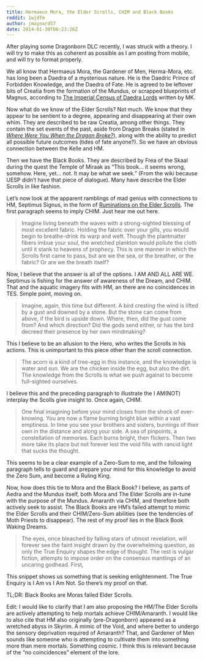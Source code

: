 ```yaml
---
title: Hermaeus Mora, the Elder Scrolls, CHIM and Black Books
reddit: 1wjdfm
author: jmaynard57
date: 2014-01-30T06:23:26Z
---
```


After playing some Dragonborn DLC recently, I was struck with a theory. I will
try to make this as coherent as possible as I am posting from mobile, and will
try to format properly.

We all know that Hermaeus Mora, the Gardener of Men, Herma-Mora, etc. has long
been a Daedra of a mysterious nature. He is the Daedric Prince of Forbidden
Knowledge, and the Daedra of Fate. He is agreed to be leftover bits of Creatia
from the formation of the Mundus, or scrapped blueprints of Magnus, according to
[The Imperial Census of Daedra Lords][0] written by MK.

Now what do we know of the Elder Scrolls? Not much. We know that they appear to
be sentient to a degree, appearing and disappearing at their own whim. They are
described to be raw Creatia, among other things. They contain the set events of
the past, aside from Dragon Breaks (stated in [*Where Were You When the Dragon*
*Broke?*][1]), along with the ability to predict all possible future outcomes
(tides of fate anyone?). So we have an obvious connection between the Kelle and
HM.

Then we have the Black Books. They are described by Frea of the Skaal during the
quest the Temple of Miraak as “This book… it seems wrong, somehow. Here, yet…
not. It may be what we seek.” (From the wiki because UESP didn’t have that piece
of dialogue). Many have describe the Elder Scrolls in like fashion.

Let’s now look at the apparent ramblings of mad genius with connections to HM,
Septimus Signus, in the form of [Ruminations on the Elder Scrolls][2]. The first
paragraph seems to imply CHIM. Just hear me out here.

> Imagine living beneath the waves with a strong-sighted blessing of most
> excellent fabric. Holding the fabric over your gills, you would begin to
> breathe-drink its warp and weft. Though the plantmatter fibers imbue your
> soul, the wretched plankton would pollute the cloth until it stank to heavens
> of prophecy. This is one manner in which the Scrolls first came to pass, but
> are we the sea, or the breather, or the fabric? Or are we the breath itself?

Now, I believe that the answer is all of the options. I AM AND ALL ARE WE.
Septimus is fishing for the answer of awareness of the Dream, and CHIM. That and
the aquatic imagery fits with HM, an there are no coincidences in TES. Simple
point, moving on.

> Imagine, again, this time but different. A bird cresting the wind is lifted by
> a gust and downed by a stone. But the stone can come from above, if the bird
> is upside down. Where, then, did the gust come from? And which direction? Did
> the gods send either, or has the bird decreed their presence by her own
> mindmaking?

This I believe to be an allusion to the Hero, who writes the Scrolls in his
actions. This is unimportant to this piece other than the scroll connection.

> The acorn is a kind of tree-egg in this instance, and the knowledge is water
> and sun. We are the chicken inside the egg, but also the dirt. The knowledge
> from the Scrolls is what we push against to become full-sighted ourselves.

I believe this and the preceding paragraph to illustrate the I AM(NOT) interplay
the Scolls give insight to. Once again, CHIM.

> One final imagining before your mind closes from the shock of ever-knowing.
> You are now a flame burning bright blue within a vast emptiness. In time you
> see your brothers and sisters, burnings of their own in the distance and along
> your side. A sea of pinpoints, a constellation of memories. Each burns bright,
> then flickers. Then two more take its place but not forever lest the void
> fills with rancid light that sucks the thought.

This seems to be a clear example of a Zero-Sum to me, and the following
paragraph tells to guard and prepare your mind for this knowledge to avoid the
Zero Sum, and become a Ruling King.

Now, how does this tie to Mora and the Black Book? I believe, as parts of Aedra
and the Mundus itself, both Mora and The Elder Scrolls are in-tune with the
purpose of the Mundus. Amaranth via CHIM, and therefore both actively seek to
assist. The Black Books are HM’s failed attempt to mimic the Elder Scrolls and
their CHIM/Zero-Sum abilities (see the tendencies of Moth Priests to disappear).
The rest of my proof lies in the Black Book Waking Dreams.

> The eyes, once bleached by falling stars of utmost revelation, will forever
> see the faint insight drawn by the overwhelming question, as only the True
> Enquiry shapes the edge of thought. The rest is vulgar fiction, attempts to
> impose order on the consensus mantlings of an uncaring godhead. First,

This snippet shows us something that is seeking enlightenment. The True Enquiry
is I Am vs I Am Not. So there’s my proof on that.

TL;DR: Black Books are Moras failed Elder Scrolls.

Edit: I would like to clarify that I am also proposing the HM/The Elder Scrolls
are actively attempting to help mortals achieve CHIM/Amaranth. I would like to
also cite that HM also originally (pre-Dragonborn) appeared as a wretched abyss
in Skyrim. A mimic of the Void, and where better to undergo the sensory
deprivation required of Amaranth? That, and Gardener of Men sounds like someone
who is attempting to cultivate them into something more than mere mortals.
Something cosmic. I think this is relevant because of the “no coincidences”
element of the lore.

[0]: https://www.imperial-library.info/content/imperial-census-daedra-lords
[1]: https://www.imperial-library.info/content/where-were-you-when-dragon-broke
[2]: https://www.imperial-library.info/content/ruminations-elder-scroll
